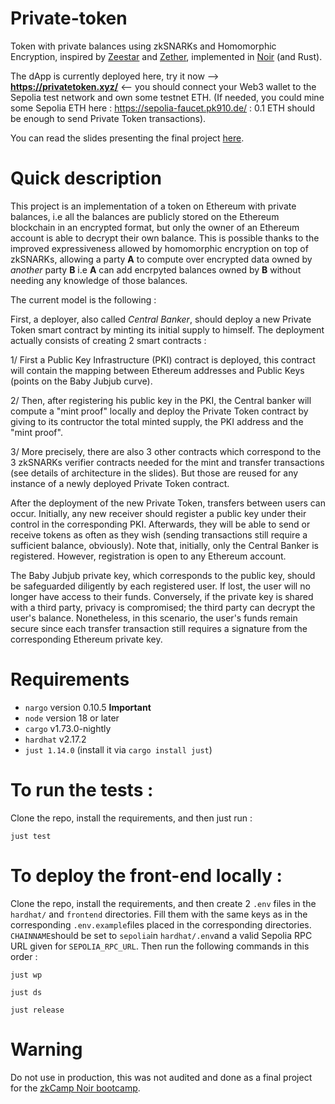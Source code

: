 # Private-token
Token with private balances using zkSNARKs and Homomorphic Encryption, inspired by [Zeestar](https://files.sri.inf.ethz.ch/website/papers/sp22-zeestar.pdf) and [Zether](https://crypto.stanford.edu/~buenz/papers/zether.pdf), implemented in [Noir](https://noir-lang.org/) (and Rust).

The dApp is currently deployed here, try it now --> **https://privatetoken.xyz/** <-- you should connect your Web3 wallet to the Sepolia test network and own some testnet ETH. (If needed, you could mine some Sepolia ETH here :  https://sepolia-faucet.pk910.de/  : 0.1 ETH should be enough to send Private Token transactions).

You can read the slides presenting the final project [here](https://docs.google.com/presentation/d/1SDTOthvK1xCXcoKlILIKCobktrDf_ibPUbHtykAQfpc/edit?usp=sharing).

# Quick description

This project is an implementation of a token on Ethereum with private balances, i.e all the balances are publicly stored on the Ethereum blockchain in an encrypted format, but only the owner of an Ethereum account is able to decrypt their own balance. This is possible thanks to the improved expressiveness allowed by homomorphic encryption on top of zkSNARKs, allowing a party **A** to compute over encrypted data owned by *another* party **B** i.e **A** can add encrpyted balances owned by **B** without needing any knowledge of those balances.

The current model is the following : 

First, a deployer, also called *Central Banker*, should deploy a new Private Token smart contract by minting its initial supply to himself. The deployment actually consists of creating 2 smart contracts : 

1/ First a Public Key Infrastructure (PKI) contract is deployed, this contract will contain the mapping between Ethereum addresses and Public Keys (points on the Baby Jubjub curve).

2/ Then, after registering his public key in the PKI, the Central banker will compute a "mint proof" locally and deploy the Private Token contract by giving to its contructor the total minted supply, the PKI address and the "mint proof".

3/ More precisely, there are also 3 other contracts which correspond to the 3 zkSNARKs verifier contracts needed for the mint and transfer transactions (see details of architecture in the slides). But those are reused for any instance of a newly deployed Private Token contract.

After the deployment of the new Private Token, transfers between users can occur. Initially, any new receiver should register a public key under their control in the corresponding PKI. Afterwards, they will be able to send or receive tokens as often as they wish (sending transactions still require a sufficient balance, obviously). Note that, initially, only the Central Banker is registered. However, registration is open to any Ethereum account.

The Baby Jubjub private key, which corresponds to the public key, should be safeguarded diligently by each registered user. If lost, the user will no longer have access to their funds. Conversely, if the private key is shared with a third party, privacy is compromised; the third party can decrypt the user's balance. Nonetheless, in this scenario, the user's funds remain secure since each transfer transaction still requires a signature from the corresponding Ethereum private key.

# Requirements
* `nargo` version 0.10.5 **Important**
* `node` version 18 or later
* `cargo` v1.73.0-nightly
* `hardhat` v2.17.2
* `just 1.14.0` (install it via `cargo install just`)

# To run the tests : 

Clone the repo, install the requirements, and then just run : 
```
just test
```

# To deploy the front-end locally : 

Clone the repo, install the requirements, and then create 2 `.env` files in the `hardhat/` and `frontend` directories. Fill them with the same keys as in the corresponding `.env.example`files placed in the corresponding directories. `CHAINNAME`should be set to `sepolia`in `hardhat/.env`and a valid Sepolia RPC URL given for `SEPOLIA_RPC_URL`. Then run the following commands in this order : 
```
just wp
```
```
just ds
```
```
just release
```

# Warning
Do not use in production, this was not audited and done as a final project for the [zkCamp Noir bootcamp](https://www.zkcamp.xyz/aztec).